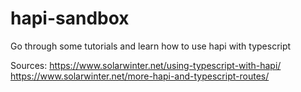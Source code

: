 # hapi-sandbox

Go through some tutorials and learn how to use hapi with typescript

Sources:
https://www.solarwinter.net/using-typescript-with-hapi/
https://www.solarwinter.net/more-hapi-and-typescript-routes/
